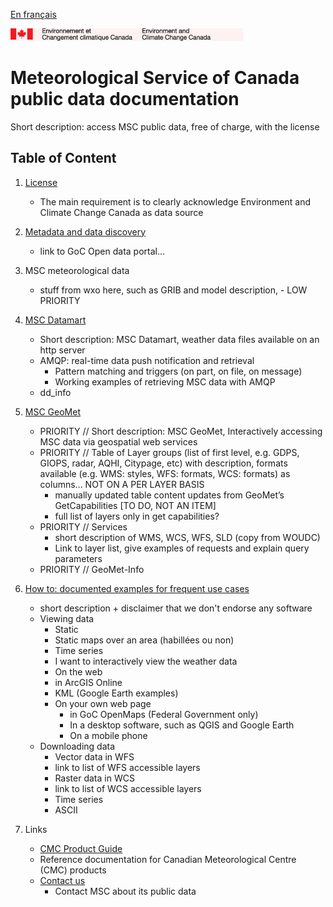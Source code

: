 [En français](readme_fr.md)

![ECCC logo](img_eccc-logo.png)

Meteorological Service of Canada public data documentation
==========================================================

Short description: access MSC public data, free of charge, with the license 

Table of Content
----------------
1. [License](license)
    * The main requirement is to clearly acknowledge Environment and Climate Change Canada as data source

2. [Metadata and data discovery](metadata)
    * link to GoC Open data portal... 

3. MSC meteorological data
    * stuff from wxo here, such as GRIB and model description,  - LOW PRIORITY
    
4. [MSC Datamart](msc-datamart)
    * Short description: MSC Datamart, weather data files available on an http server
    * AMQP: real-time data push notification and retrieval
      * Pattern matching and triggers (on part, on file, on message)
      * Working examples of retrieving MSC data with AMQP
    * dd_info
    
5. [MSC GeoMet](msc-geomet)
    * PRIORITY // Short description: MSC GeoMet, Interactively accessing MSC data via geospatial web services
    * PRIORITY // Table of Layer groups (list of first level, e.g. GDPS, GIOPS, radar, AQHI, Citypage, etc) with description, formats available (e.g. WMS: styles, WFS: formats, WCS: formats) as columns... NOT ON A PER LAYER BASIS
	    - manually updated table content updates from GeoMet’s GetCapabilities [TO DO, NOT AN ITEM]
	    - full list of layers only in get capabilities?
    * PRIORITY // Services
	    - short description of WMS, WCS, WFS, SLD (copy from WOUDC)
	    - Link to layer list, give examples of requests and explain query parameters 
    * PRIORITY // GeoMet-Info
    
6. [How to: documented examples for frequent use cases](how-to)
    * short description + disclaimer that we don't endorse any software
    * Viewing data
	    * Static
		- Static maps over an area (habillées ou non)
		- Time series
	    * I want to interactively view the weather data
		- On the web
		- in ArcGIS Online
		- KML (Google Earth examples)
		- On your own web page
		    - in GoC OpenMaps (Federal Government only)
		    - In a desktop software, such as QGIS and Google Earth
		    - On a mobile phone
    * Downloading data
	    - Vector data in WFS 
	    - link to list of WFS accessible layers 
	    - Raster data in WCS
	    - link to list of WCS accessible layers 
	    - Time series
	    - ASCII
	    
7. Links
    - [CMC Product Guide](http://collaboration.cmc.ec.gc.ca/cmc/cmoi/product_guide/index_e.html)
	- Reference documentation for Canadian Meteorological Centre (CMC) products
    - [Contact us](http://weather.gc.ca/mainmenu/contact_us_e.html)
        - Contact MSC about its public data